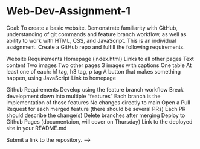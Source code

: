 # Web-Dev-Assignment-1

Goal:
To create a basic website. Demonstrate familiarity with GitHub, understanding of git commands and feature branch workflow, as well as ability to work with HTML, CSS, and JavaScript. This is an individual assignment.
Create a GitHub repo and fulfill the following requirements.

Website Requirements
  Homepage (index.html)
    Links to all other pages
    Text content
    Two images
  Two other pages
    3 images with captions
    One table
    At least one of each: h1 tag, h3 tag, p tag
    A button that makes something happen, using JavaScript
    Link to homepage

    
Github Requirements
  Develop using the feature branch workflow
    Break development down into multiple “features”
    Each branch is the implementation of those features
    No changes directly to main
  Open a Pull Request for each merged feature (there should be several PRs)
    Each PR should describe the change(s)
    Delete branches after merging
  Deploy to Github Pages (documentaion, will cover on Thursday)
    Link to the deployed site in your README.md
    
  Submit a link to the repository. -->
